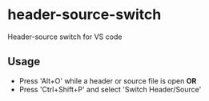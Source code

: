 # header-source-switch
Header-source switch for VS code

## Usage

* Press 'Alt+O' while a header or source file is open
**OR**
* Press 'Ctrl+Shift+P' and select 'Switch Header/Source' 

